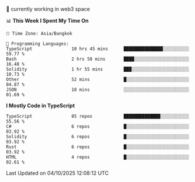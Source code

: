 🔭 currently working in web3 space

<!--START_SECTION:waka-->
📊 **This Week I Spent My Time On** 

```text
🕑︎ Time Zone: Asia/Bangkok

💬 Programming Languages: 
TypeScript               10 hrs 45 mins      ███████████████░░░░░░░░░░   59.77 % 
Bash                     2 hrs 58 mins       ████░░░░░░░░░░░░░░░░░░░░░   16.48 % 
Solidity                 1 hr 55 mins        ███░░░░░░░░░░░░░░░░░░░░░░   10.73 % 
Other                    52 mins             █░░░░░░░░░░░░░░░░░░░░░░░░   04.87 % 
JSON                     18 mins             ░░░░░░░░░░░░░░░░░░░░░░░░░   01.69 % 
```

**I Mostly Code in TypeScript** 

```text
TypeScript               85 repos            ██████████████░░░░░░░░░░░   55.56 % 
C#                       6 repos             █░░░░░░░░░░░░░░░░░░░░░░░░   03.92 % 
Solidity                 6 repos             █░░░░░░░░░░░░░░░░░░░░░░░░   03.92 % 
Rust                     6 repos             █░░░░░░░░░░░░░░░░░░░░░░░░   03.92 % 
HTML                     4 repos             █░░░░░░░░░░░░░░░░░░░░░░░░   02.61 % 
```




 Last Updated on 04/10/2025 12:08:12 UTC
<!--END_SECTION:waka-->
